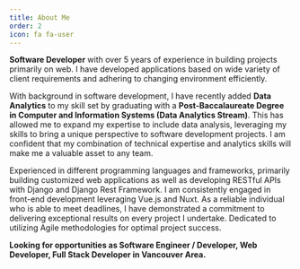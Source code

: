 ```yaml
---
title: About Me
order: 2
icon: fa fa-user
---
```


**Software Developer** with over 5 years of experience in building projects primarily on web. I have developed applications based on wide
variety of client requirements and adhering to changing environment efficiently.

With background in software development, I have recently added **Data Analytics** to my skill set by graduating with a **Post-Baccalaureate
Degree in Computer and Information Systems (Data Analytics Stream)**. This has allowed me to expand my expertise to include data analysis,
leveraging my skills to bring a unique perspective to software development projects. I am confident that my combination of technical expertise
and analytics skills will make me a valuable asset to any team.

Experienced in different programming languages and frameworks, primarily building customized web applications as well as developing RESTful APIs
with Django and Django Rest Framework. I am consistently engaged in front-end development leveraging Vue.js and Nuxt. As a reliable individual
who is able to meet deadlines, I have demonstrated a commitment to delivering exceptional results on every project I undertake. Dedicated to
utilizing Agile methodologies for optimal project success.

**Looking for opportunities as Software Engineer / Developer, Web Developer, Full Stack Developer in Vancouver Area.**
